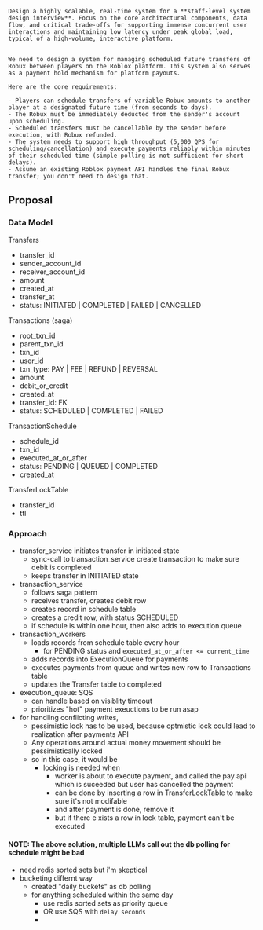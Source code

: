 ```
Design a highly scalable, real-time system for a **staff-level system design interview**. Focus on the core architectural components, data flow, and critical trade-offs for supporting immense concurrent user interactions and maintaining low latency under peak global load, typical of a high-volume, interactive platform.


We need to design a system for managing scheduled future transfers of Robux between players on the Roblox platform. This system also serves as a payment hold mechanism for platform payouts.

Here are the core requirements:

- Players can schedule transfers of variable Robux amounts to another player at a designated future time (from seconds to days).
- The Robux must be immediately deducted from the sender's account upon scheduling.
- Scheduled transfers must be cancellable by the sender before execution, with Robux refunded.
- The system needs to support high throughput (5,000 QPS for scheduling/cancellation) and execute payments reliably within minutes of their scheduled time (simple polling is not sufficient for short delays).
- Assume an existing Roblox payment API handles the final Robux transfer; you don't need to design that.
```


## Proposal

### Data Model
Transfers
- transfer_id
- sender_account_id
- receiver_account_id
- amount
- created_at
- transfer_at
- status: INITIATED | COMPLETED | FAILED | CANCELLED

Transactions (saga)
- root_txn_id
- parent_txn_id
- txn_id
- user_id
- txn_type: PAY | FEE | REFUND | REVERSAL
- amount
- debit_or_credit
- created_at
- transfer_id: FK
- status: SCHEDULED | COMPLETED | FAILED

TransactionSchedule
- schedule_id
- txn_id
- executed_at_or_after
- status: PENDING | QUEUED | COMPLETED
- created_at

TransferLockTable
- transfer_id
- ttl
### Approach
- transfer_service initiates transfer in initiated state
	- sync-call to transaction_service create transaction to make sure debit is completed
	- keeps transfer in INITIATED state
- transaction_service
	- follows saga pattern
	- receives transfer, creates debit row
	- creates record in schedule table
	- creates a credit row, with status SCHEDULED
	- if schedule is within one hour, then also adds to execution queue
- transaction_workers
	- loads records from schedule table every hour 
		- for PENDING status and `executed_at_or_after <= current_time`
	- adds records into ExecutionQueue for payments
	- executes payments from queue and writes new row to Transactions table
	- updates the Transfer table to completed
- execution_queue: SQS
	- can handle based on visiblity timeout
	- prioritizes "hot" payment exeuctions to be run asap
- for handling conflicting writes,
	- pessimistic lock has to be used, because optmistic lock could lead to realization after payments API
	- Any operations around actual money movement should be pessimistically locked
	- so in this case, it would be 
		- locking is needed when
			- worker is about to execute payment, and called the pay api which is suceeded but user has cancelled the payment
			- can be done by inserting a row in TransferLockTable to make sure it's not modifable
			- and after payment is done, remove it
			- but if there e xists a row in lock table, payment can't be executed

#### NOTE: The above solution, multiple LLMs call out the db polling for schedule might be bad
- need redis sorted sets but i'm skeptical
- bucketing differnt way
	- created "daily buckets" as db polling
	- for anything scheduled within the same day
		- use redis sorted sets as priority queue
		- OR use SQS with `delay seconds`
		- 
